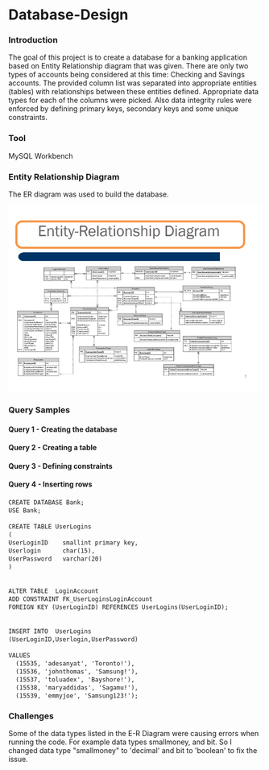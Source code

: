 # Database-Design

### Introduction
The goal of this project is to create a database for a banking application based on Entity Relationship diagram that was given.
There are only two types of accounts being considered at this time: Checking and Savings accounts. The provided column list was separated into appropriate entities (tables) with relationships between these entities defined. 
Appropriate data types for each of the columns were picked. Also data integrity rules were enforced by defining primary keys, secondary keys and some unique constraints.

### Tool
MySQL Workbench

### Entity Relationship Diagram
The ER diagram was used to build the database.

![alt text](Entity_Relationship_Diagram.PNG)

### Query Samples
#### Query 1 - Creating the database
#### Query 2 - Creating a table
#### Query 3 - Defining constraints
#### Query 4 - Inserting rows

```
CREATE DATABASE Bank;
USE Bank;

CREATE TABLE UserLogins
(
UserLoginID    smallint primary key,
Userlogin      char(15),
UserPassword   varchar(20)
)


ALTER TABLE  LoginAccount
ADD CONSTRAINT FK_UserLoginsLoginAccount
FOREIGN KEY (UserLoginID) REFERENCES UserLogins(UserLoginID);


INSERT INTO  UserLogins
(UserLoginID,Userlogin,UserPassword)

VALUES  
  (15535, 'adesanyat', 'Toronto!'), 
  (15536, 'johnthomas', 'Samsung!'), 
  (15537, 'toluadex', 'Bayshore!'), 
  (15538, 'maryaddidas', 'Sagamu!'), 
  (15539, 'emmyjoe', 'Samsung123!'); 
```


### Challenges
Some of the data types listed in the E-R Diagram were causing errors when running the code. For example data types smallmoney, and bit.
So I changed data type "smallmoney" to 'decimal' and bit to 'boolean' to fix the issue.
